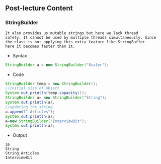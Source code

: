 ## Post-lecture Content

### StringBuilder

```text
It also provides us mutable strings but here we lack thread 
safety. It cannot be used by multiple threads simultaneously. Since 
the class is not applying this extra feature like StringBuffer 
here it becomes faster than it.
```
* Syntax

```java
StringBuilder a = new StringBuilder("Scaler");
```
* Code
```java
StringBuilder temp = new StringBuilder();
//Initial size of object
System.out.println(temp.capacity());
StringBuilder a= new StringBuilder("String");
System.out.println(a);
//updating the string
a.append(" Articles");
System.out.println(a);
a=new StringBuilder("InterviewBit");
System.out.println(a);
```
* Output
```text
16
String
String Articles
InterviewBit
```